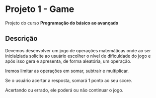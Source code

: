 # Projeto 1 - Game

Projeto do curso **Programação do básico ao avançado**

## Descrição

Devemos desenvolver um jogo de operações matemáticas onde ao ser inicialziada solicite ao usuário escolher o nível de dificuldade do jogo e após isso gera e apresenta, de forma aleatória, um operação.

Iremos limitar as operações em somar, subtrair e multiplicar.

Se o usuário acertar a resposta, somará 1 ponto ao seu score.

Acertando ou errado, ele poderá ou não continuar o jogo.
